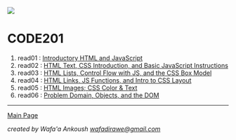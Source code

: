 ![](https://i.pinimg.com/564x/c5/96/23/c5962394563b3d8a5f8e4c5320023e17.jpg)

# CODE201

1. read01 : [Introductory HTML and JavaScript](class-01/class-01.md)
2. read02 : [HTML Text, CSS Introduction, and Basic JavaScript Instructions](class-02/class-02.md)
3. read03 : [HTML Lists, Control Flow with JS, and the CSS Box Model](class-03/class-03.md)
4. read04 : [HTML Links, JS Functions, and Intro to CSS Layout](class-04/class-04.md)
5. read05 : [HTML Images; CSS Color & Text](class-05/class-05.md)
6. read06 : [Problem Domain, Objects, and the DOM
](class-06/class-06.md)


***

[Main Page](README.md)

*created by Wafa'a Ankoush wafadirawe@gmail.com* 